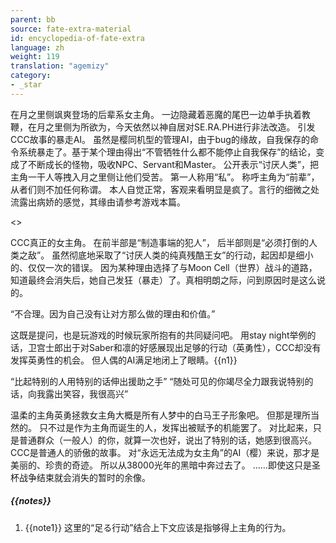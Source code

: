 ```yaml
---
parent: bb
source: fate-extra-material
id: encyclopedia-of-fate-extra
language: zh
weight: 119
translation: "agemizy"
category:
- _star
---
```


在月之里侧飒爽登场的后辈系女主角。
一边隐藏着恶魔的尾巴一边单手执着教鞭，在月之里侧为所欲为，今天依然以神自居对SE.RA.PH进行非法改造。
引发CCC故事的暴走AI。
虽然是樱同机型的管理AI，由于bug的缘故，自我保存的命令系统暴走了。基于某个理由得出“不管牺牲什么都不能停止自我保存”的结论，变成了不断成长的怪物，吸收NPC、Servant和Master。
公开表示“讨厌人类”，把主角一干人等拽入月之里侧让他们受苦。
第一人称用“私”。
称呼主角为“前辈”，从者们则不加任何称谓。
本人自觉正常，客观来看明显是疯了。言行的细微之处流露出病娇的感觉，其缘由请参考游戏本篇。

<>

CCC真正的女主角。
在前半部是“制造事端的犯人”，
后半部则是“必须打倒的人类之敌”。
虽然彻底地采取了“讨厌人类的纯真残酷王女”的行动，起因却是细小的、仅仅一次的错误。
因为某种理由选择了与Moon Cell（世界）战斗的道路，知道最终会消失后，她自己发狂（暴走）了。真相明朗之际，问到原因时是这么说的。

“不合理。因为自己没有让对方那么做的理由和价值。”

这既是提问，也是玩游戏的时候玩家所抱有的共同疑问吧。
用stay night举例的话，卫宫士郎出于对Saber和凛的好感展现出足够的行动（英勇性），CCC却没有发挥英勇性的机会。
但人偶的AI满足地闭上了眼睛。{{n1}}

“比起特别的人用特别的话伸出援助之手”
“随处可见的你竭尽全力跟我说特别的话，向我露出笑容，我很高兴”

温柔的主角英勇拯救女主角大概是所有人梦中的白马王子形象吧。
但那是理所当然的。
只不过是作为主角而诞生的人，发挥出被赋予的机能罢了。
对比起来，只是普通群众（一般人）的你，就算一次也好，说出了特别的话，她感到很高兴。
CCC是普通人的骄傲的故事。
对“永远无法成为女主角”的AI（樱）来说，那才是美丽的、珍贵的奇迹。
所以从38000光年的黑暗中奔过去了。
……即使这只是圣杯战争结束就会消失的暂时的余像。

##### {{notes}}

1. {{note1}} 这里的“足る行动”结合上下文应该是指够得上主角的行为。
